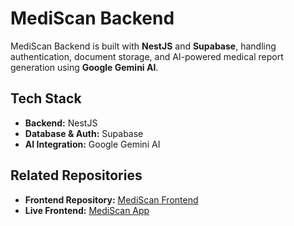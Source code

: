 # MediScan Backend

MediScan Backend is built with **NestJS** and **Supabase**, handling authentication, document storage, and AI-powered medical report generation using **Google Gemini AI**.

## Tech Stack
- **Backend:** NestJS
- **Database & Auth:** Supabase
- **AI Integration:** Google Gemini AI

## Related Repositories
- **Frontend Repository:** [MediScan Frontend](https://github.com/Chamidilshan/medi-scan)
- **Live Frontend:** [MediScan App](https://medi-scan-three.vercel.app)
